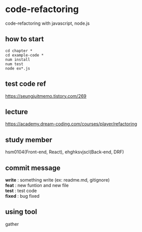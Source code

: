 # code-refactoring
code-refactoring with javascript, node.js

## how to start
```
cd chapter *
cd example-code *
num install
num test
node ex*.js
```

## test code ref
https://seungjuitmemo.tistory.com/269

## lecture
https://academy.dream-coding.com/courses/player/refactoring

## study member
hsm0104(Front-end, React), ehghksvjscl(Back-end, DRF)

## commit message
**write** : something write (ex: readme.md, gitignore)  
**feat** : new funtion and new file  
**test** : test code  
**fixed**  : bug fixed  

## using tool
gather
